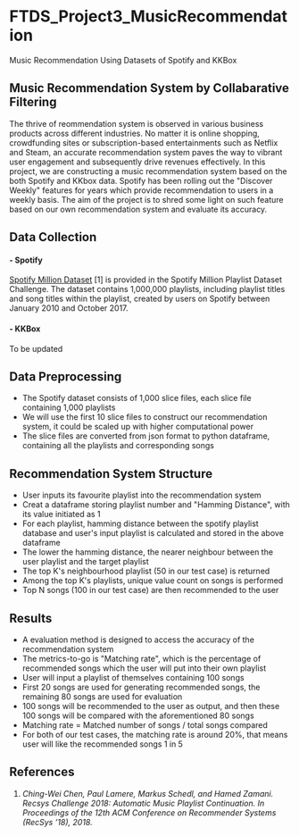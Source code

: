 # FTDS_Project3_MusicRecommendation
Music Recommendation Using Datasets of Spotify and KKBox

## Music Recommendation System by Collabarative Filtering
The thrive of reommendation system is observed in various business products across different industries. No matter it is online shopping, crowdfunding sites or subscription-based entertainments such as Netflix and Steam, an accurate recommendation system paves the way to vibrant user engagement and subsequently drive revenues effectively. In this project, we are constructing a music recommendation system based on the both Spotify and KKbox data. Spotify has been rolling out the "Discover Weekly" features for years which provide recommendation to users in a weekly basis. The aim of the project is to shred some light on such feature based on our own recommendation system and evaluate its accuracy.

## Data Collection

#### - Spotify
<a href="https://www.aicrowd.com/challenges/spotify-million-playlist-dataset-challenge/dataset_files">Spotify Million Dataset</a> [1] is provided in the Spotify Million Playlist Dataset Challenge. The dataset contains 1,000,000 playlists, including playlist titles and song titles within the playlist, created by users on Spotify between January 2010 and October 2017.

#### - KKBox
To be updated

## Data Preprocessing
- The Spotify dataset consists of 1,000 slice files, each slice file containing 1,000 playlists
- We will use the first 10 slice files to construct our recommendation system, it could be scaled up with higher computational power
- The slice files are converted from json format to python dataframe, containing all the playlists and corresponding songs

## Recommendation System Structure
- User inputs its favourite playlist into the recommendation system
- Creat a dataframe storing playlist number and "Hamming Distance", with its value initiated as 1
- For each playlist, hamming distance between the spotify playlist database and user's input playlist is calculated and stored in the above dataframe
- The lower the hamming distance, the nearer neighbour between the user playlist and the target playlist
- The top K's neighbourhood playlist (50 in our test case) is returned
- Among the top K's playlists, unique value count on songs is performed
- Top N songs (100 in our test case) are then recommended to the user

## Results
- A evaluation method is designed to access the accuracy of the recommendation system
- The metrics-to-go is "Matching rate", which is the percentage of recommended songs which the user will put into their own playlist
- User will input a playlist of themselves containing 100 songs
- First 20 songs are used for generating recommended songs, the remaining 80 songs are used for evaluation
- 100 songs will be recommended to the user as output, and then these 100 songs will be compared with the aforementioned 80 songs
- Matching rate = Matched number of songs / total songs compared
- For both of our test cases, the matching rate is around 20%, that means user will like the recommended songs 1 in 5

## References
1. *Ching-Wei Chen, Paul Lamere, Markus Schedl, and Hamed Zamani. Recsys Challenge 2018: Automatic Music Playlist Continuation. In Proceedings of the 12th ACM Conference on Recommender Systems (RecSys ’18), 2018.*
